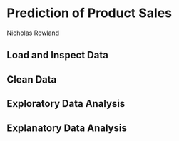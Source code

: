# Prediction of Product Sales
   Nicholas Rowland
## Load and Inspect Data

## Clean Data

## Exploratory Data Analysis

## Explanatory Data Analysis

